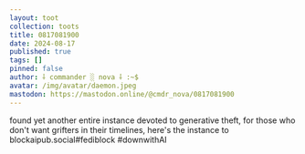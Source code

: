 ```yaml
---
layout: toot
collection: toots
title: 0817081900
date: 2024-08-17
published: true
tags: []
pinned: false
author: ⸸ commander ░ nova ⸸ :~$
avatar: /img/avatar/daemon.jpeg
mastodon: https://mastodon.online/@cmdr_nova/0817081900
---
```


found yet another entire instance devoted to generative theft, for those who don't want grifters in their timelines, here's the instance to blockaipub.social#fediblock #downwithAI
